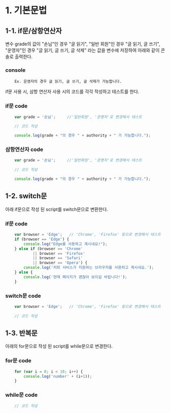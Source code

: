 # 1. 기본문법

## 1-1. if문/삼항연산자
변수 grade의 값이 "손님"인 경우 "글 읽기", "일반 회원"인 경우 "글 읽기, 글 쓰기", "운영자"인 경우 "글 읽기, 글 쓰기, 글 삭제" 라는 값을 변수에 저장하여 아래와 같이 콘솔로 출력한다.

### console
```
    Ex. 운영자의 경우 글 읽기, 글 쓰기, 글 삭제가 가능합니다.
```
if문 사용 시, 삼항 연산자 사용 시의 코드를 각각 작성하고 테스트를 한다.

### if문 code
```js       
    var grade = '손님';     //'일반회원', '운영자'로 변경해서 테스트
    
    // 코드 작성

    console.log(grade + "의 경우 " + authority + " 가 가능합니다.");   
```

### 삼항연산자 code
```js           
    var grade = '손님';     //'일반회원', '운영자'로 변경해서 테스트
    
    // 코드 작성

    console.log(grade + "의 경우 " + authority + " 가 가능합니다.");
```

## 1-2. switch문
아래 if문으로 작성 된 script를 switch문으로 변환한다.

### if문 code
```js
    var browser = 'Edge';   // 'Chrome', 'Firefox' 등으로 변경해서 테스트
    if (browser == 'Edge') {
        console.log("Edge를 사용하고 계시네요!");
    } else if (browser == 'Chrome'
            || browser == 'Firefox'
            || browser == 'Safari'
            || browser == 'Opera') {
        console.log('저희 서비스가 지원하는 브라우저를 사용하고 계시네요.');
    } else {
        console.log('현재 페이지가 괜찮아 보이길 바랍니다!');
    }
```

### switch문 code
```js
    var browser = 'Edge';   // 'Chrome', 'Firefox' 등으로 변경해서 테스트
    
    // 코드 작성
```

## 1-3. 반복문
아래의 for문으로 작성 된 script를 while문으로 변경한다.

### for문 code
```js
    for (var i = 0; i < 10; i++) {
        console.log('number' + (i+1));
    }
```

### while문 code
```js   
    // 코드 작성
```
